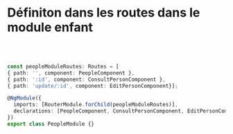 <!-- .slide: class="sfeir-basic-slide with-code" -->
# Définiton dans les routes dans le module enfant
<br><br>
```typescript
const peopleModuleRoutes: Routes = [
{ path: '', component: PeopleComponent },
{ path: ':id', component: ConsultPersonComponent },
{ path: 'update/:id', component: EditPersonComponent}];

@NgModule({
  imports: [RouterModule.forChild(peopleModuleRoutes)],
  declarations: [PeopleComponent, ConsultPersonComponent, EditPersonComponent]
})
export class PeopleModule {}
```


<!-- .element: class="big-code" -->


